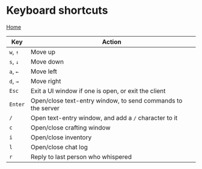 # Keyboard shortcuts
[Home](index.md)

Key       | Action
--------- | ----
`w`, `↑` | Move up
`s`, `↓` | Move down
`a`, `←` | Move left
`d`, `→` | Move right
`Esc`     | Exit a UI window if one is open, or exit the client
`Enter`   | Open/close text-entry window, to send commands to the server
`/`       | Open text-entry window, and add a `/` character to it
`c`       | Open/close crafting window
`i`       | Open/close inventory
`l`       | Open/close chat log
`r`       | Reply to last person who whispered
